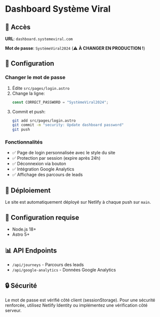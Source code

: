 # Dashboard Système Viral

## 🔐 Accès

**URL**: `dashboard.systemeviral.com`

**Mot de passe**: `SystèmeViral2024` (⚠️ **À CHANGER EN PRODUCTION !**)

## 📝 Configuration

### Changer le mot de passe

1. Édite `src/pages/login.astro`
2. Change la ligne:
   ```javascript
   const CORRECT_PASSWORD = "SystèmeViral2024";
   ```
3. Commit et push:
   ```bash
   git add src/pages/login.astro
   git commit -m "security: Update dashboard password"
   git push
   ```

### Fonctionnalités

- ✅ Page de login personnalisée avec le style du site
- ✅ Protection par session (expire après 24h)
- ✅ Déconnexion via bouton
- ✅ Intégration Google Analytics
- ✅ Affichage des parcours de leads

## 🚀 Déploiement

Le site est automatiquement déployé sur Netlify à chaque push sur `main`.

## 🔧 Configuration requise

- Node.js 18+
- Astro 5+

## 📊 API Endpoints

- `/api/journeys` - Parcours des leads
- `/api/google-analytics` - Données Google Analytics

## 🔒 Sécurité

Le mot de passe est vérifié côté client (sessionStorage). Pour une sécurité renforcée, utilisez Netlify Identity ou implémentez une vérification côté serveur.
